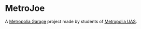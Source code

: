 # MetroJoe

A [Metropolia Garage](https://www.metropolia.fi/fi/tutkimus-kehitys-ja-innovaatiot/yhteistyoalustat/garage) project made by students of [Metropolia UAS](https://www.metropolia.fi/fi).
